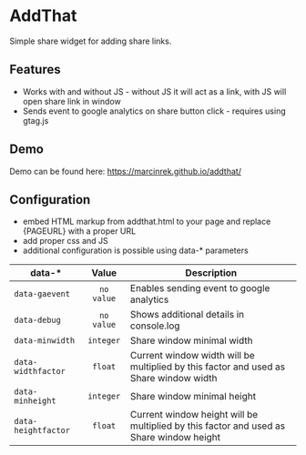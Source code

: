 # AddThat

Simple share widget for adding share links.

## Features
* Works with and without JS - without JS it will act as a link, with JS will open share link in window
* Sends event to google analytics on share button click - requires using gtag.js

## Demo
Demo can be found here: https://marcinrek.github.io/addthat/

## Configuration
* embed HTML markup from addthat.html to your page and replace {PAGEURL} with a proper URL
* add proper css and JS
* additional configuration is possible using data-* parameters

| data-*              | Value         | Description                                                          |
| ------------------- |:-------------:| -------------------------------------------------------------------- |
| ```data-gaevent```          | ```no value```  | Enables sending event to google analytics |
| ```data-debug```          | ```no value```  | Shows additional details in console.log |
| ```data-minwidth```          | ```integer```  | Share window minimal width |
| ```data-widthfactor```          | ```float```  | Current window width will be multiplied by this factor and used as Share window width  |
| ```data-minheight```          | ```integer```  | Share window minimal height |
| ```data-heightfactor```          | ```float```  | Current window height will be multiplied by this factor and used as Share window height |
